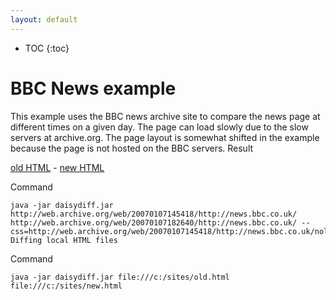 ```yaml
---
layout: default
---
```

* TOC
{:toc}

# BBC News example

This example uses the BBC news archive site to compare the news page at different times on a given day. The page can load slowly due to the slow servers at archive.org. The page layout is somewhat shifted in the example because the page is not hosted on the BBC servers.
Result

[old HTML](http://web.archive.org/web/20070107145418/http://news.bbc.co.uk/) - [new HTML](http://web.archive.org/web/20070107182640/http://news.bbc.co.uk/)

Command

```
java -jar daisydiff.jar http://web.archive.org/web/20070107145418/http://news.bbc.co.uk/ http://web.archive.org/web/20070107182640/http://news.bbc.co.uk/ --css=http://web.archive.org/web/20070107145418/http://news.bbc.co.uk/nol/shared/css/news_r5.css
Diffing local HTML files
```

Command

```
java -jar daisydiff.jar file:///c:/sites/old.html file:///c:/sites/new.html 
```